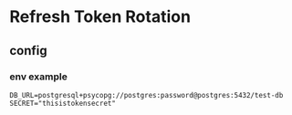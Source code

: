 # Refresh Token Rotation

## config
### env example
```
DB_URL=postgresql+psycopg://postgres:password@postgres:5432/test-db
SECRET="thisistokensecret"
```